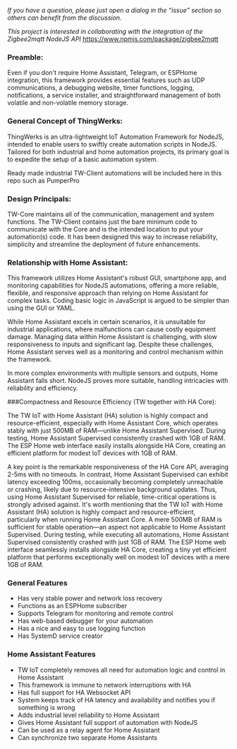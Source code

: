 *If you have a question, please just open a dialog in the “issue” section so others can benefit from the discussion.*

*This project is interested in collaborating with the integration of the Zigbee2mqtt NodeJS API* https://www.npmjs.com/package/zigbee2mqtt 

### Preamble:
Even if you don't require Home Assistant, Telegram, or ESPHome integration, this framework provides essential features such as UDP communications, a debugging website, timer functions, logging, notifications, a service installer, and straightforward management of both volatile and non-volatile memory storage.

### General Concept of ThingWerks:
ThingWerks is an ultra-lightweight IoT Automation Framework for NodeJS, intended to enable users to swiftly create automation scripts in NodeJS. Tailored for both industrial and home automation projects, its primary goal is to expedite the setup of a basic automation system.

Ready made industrial TW-Client automations will be included here in this repo such as PumperPro

### Design Principals:
TW-Core maintains all of the communication, management and system functions. The TW-Client contains just the bare minimum code to communicate with the Core and is the intended location to put your automation(s) code. It has been designed this way to increase reliability, simplicity and streamline the deployment of future enhancements. 

### Relationship with Home Assistant:
This framework utilizes Home Assistant's robust GUI, smartphone app, and monitoring capabilities for NodeJS automations, offering a more reliable, flexible, and responsive approach than relying on Home Assistant for complex tasks. Coding basic logic in JavaScript is argued to be simpler than using the GUI or YAML.

While Home Assistant excels in certain scenarios, it is unsuitable for industrial applications, where malfunctions can cause costly equipment damage. Managing data within Home Assistant is challenging, with slow responsiveness to inputs and significant lag. Despite these challenges, Home Assistant serves well as a monitoring and control mechanism within the framework.

In more complex environments with multiple sensors and outputs, Home Assistant falls short. NodeJS proves more suitable, handling intricacies with reliability and efficiency.

###Compactness and Resource Efficiency (TW together with HA Core):

The TW IoT with Home Assistant (HA) solution is highly compact and resource-efficient, especially with Home Assistant Core, which operates stably with just 500MB of RAM—unlike Home Assistant Supervised. During testing, Home Assistant Supervised consistently crashed with 1GB of RAM. The ESP Home web interface easily installs alongside HA Core, creating an efficient platform for modest IoT devices with 1GB of RAM.

A key point is the remarkable responsiveness of the HA Core API, averaging 2-5ms with no timeouts. In contrast, Home Assistant Supervised can exhibit latency exceeding 100ms, occasionally becoming completely unreachable or crashing, likely due to resource-intensive background updates. Thus, using Home Assistant Supervised for reliable, time-critical operations is strongly advised against.
It's worth mentioning that the TW IoT with Home Assistant (HA) solution is highly compact and resource-efficient, particularly when running Home Assistant Core. A mere 500MB of RAM is sufficient for stable operation—an aspect not applicable to Home Assistant Supervised. During testing, while executing all automations, Home Assistant Supervised consistently crashed with just 1GB of RAM. The ESP Home web interface seamlessly installs alongside HA Core, creating a tiny yet efficient platform that performs exceptionally well on modest IoT devices with a mere 1GB of RAM.

### General Features
* Has very stable power and network loss recovery 
* Functions as an ESPHome subscriber
* Supports Telegram for monitoring and remote control
* Has web-based debugger for your automation
* Has a nice and easy to use logging function
* Has SystemD service creator

### Home Assistant Features
* TW IoT completely removes all need for automation logic and control in Home Assistant
* This framework is immune to network interruptions with HA
* Has full support for HA Websocket API
* System keeps track of HA latency and availability and notifies you if something is wrong
* Adds industrial level reliability to Home Assistant
* Gives Home Assistant full support of automation with NodeJS
* Can be used as a relay agent for Home Assistant
* Can synchronize two separate Home Assistants
